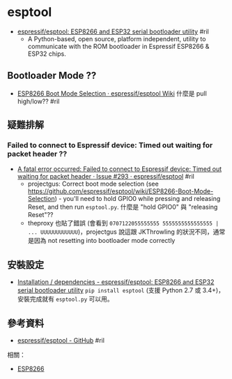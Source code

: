 # esptool

  - [espressif/esptool: ESP8266 and ESP32 serial bootloader utility](https://github.com/espressif/esptool) #ril
      - A Python-based, open source, platform independent, utility to communicate with the ROM bootloader in Espressif ESP8266 & ESP32 chips.

## Bootloader Mode ??

  - [ESP8266 Boot Mode Selection · espressif/esptool Wiki](https://github.com/espressif/esptool/wiki/ESP8266-Boot-Mode-Selection) 什麼是 pull high/low?? #ril

## 疑難排解

### Failed to connect to Espressif device: Timed out waiting for packet header ??

  - [A fatal error occurred: Failed to connect to Espressif device: Timed out waiting for packet header · Issue \#293 · espressif/esptool](https://github.com/espressif/esptool/issues/293) #ril
      - projectgus: Correct boot mode selection (see https://github.com/espressif/esptool/wiki/ESP8266-Boot-Mode-Selection) - you'll need to hold GPIO0 while pressing and releasing Reset, and then run `esptool.py`. 什麼是 "hold GPIO0" 與 "releasing Reset"??
      - theproxy 也貼了錯誤 (會看到 `0707122055555555 5555555555555555 | ... UUUUUUUUUUUU`)，projectgus 說這跟 JKThrowling 的狀況不同，通常是因為 not resetting into bootloader mode correctly

## 安裝設定

  - [Installation / dependencies - espressif/esptool: ESP8266 and ESP32 serial bootloader utility](https://github.com/espressif/esptool#user-content-installation--dependencies) `pip install esptool` (支援 Python 2.7 或 3.4+)，安裝完成就有 `esptool.py` 可以用。

## 參考資料

  - [espressif/esptool - GitHub](https://github.com/espressif/esptool) #ril

相關：

  - [ESP8266](esp8266.md)
